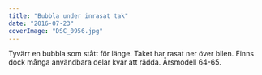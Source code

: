 ```yaml
---
title: "Bubbla under inrasat tak"
date: "2016-07-23"
coverImage: "DSC_0956.jpg"
---
```


Tyvärr en bubbla som stått för länge. Taket har rasat ner över bilen. Finns dock många användbara delar kvar att rädda. Årsmodell 64-65.
